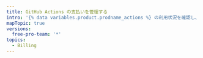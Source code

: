 ```yaml
---
title: GitHub Actions の支払いを管理する
intro: '{% data variables.product.prodname_actions %} の利用状況を確認し、利用上限を設定することができます。'
mapTopic: true
versions:
  free-pro-team: '*'
topics:
  - Billing
---
```



